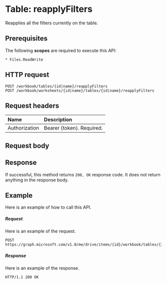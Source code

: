 # Table: reapplyFilters

Reapplies all the filters currently on the table.
## Prerequisites
The following **scopes** are required to execute this API: 

    * Files.ReadWrite

## HTTP request
<!-- { "blockType": "ignored" } -->
```http
POST /workbook/tables/{id|name}/reapplyFilters
POST /workbook/worksheets/{id|name}/tables/{id|name}/reapplyFilters

```
## Request headers
| Name       | Description|
|:---------------|:----------|
| Authorization  | Bearer {token}. Required. |


## Request body

## Response
If successful, this method returns `200, OK` response code. It does not return anything in the response body.

## Example
Here is an example of how to call this API.
##### Request
Here is an example of the request.
<!-- {
  "blockType": "request",
  "name": "table_reapplyfilters"
}-->
```http
POST https://graph.microsoft.com/v1.0/me/drive/items/{id}/workbook/tables/{id|name}/reapplyFilters
```

##### Response
Here is an example of the response. 
<!-- {
  "blockType": "response",
  "truncated": true,
  "@odata.type": "microsoft.graph.none"
} -->
```http
HTTP/1.1 200 OK
```

<!-- uuid: 8fcb5dbc-d5aa-4681-8e31-b001d5168d79
2015-10-25 14:57:30 UTC -->
<!-- {
  "type": "#page.annotation",
  "description": "Table: reapplyFilters",
  "keywords": "",
  "section": "documentation",
  "tocPath": ""
}-->